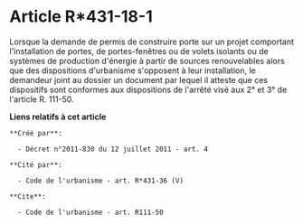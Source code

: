 # Article R*431-18-1

Lorsque la demande de permis de construire porte sur un projet comportant l'installation de portes, de portes-fenêtres ou de
volets isolants ou de systèmes de production d'énergie à partir de sources renouvelables alors que des dispositions
d'urbanisme s'opposent à leur installation, le demandeur joint au dossier un document par lequel il atteste que ces
dispositifs sont conformes aux dispositions de l'arrêté visé aux 2° et 3° de l'article R. 111-50.

**Liens relatifs à cet article**

	**Créé par**:

	  - Décret n°2011-830 du 12 juillet 2011 - art. 4

	**Cité par**:

	  - Code de l'urbanisme - art. R*431-36 (V)

	**Cite**:

	  - Code de l'urbanisme - art. R111-50
